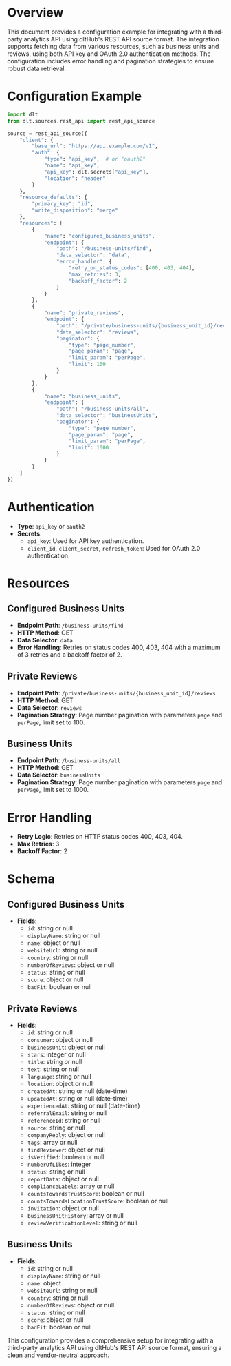 # Overview

This document provides a configuration example for integrating with a third-party analytics API using dltHub's REST API source format. The integration supports fetching data from various resources, such as business units and reviews, using both API key and OAuth 2.0 authentication methods. The configuration includes error handling and pagination strategies to ensure robust data retrieval.

# Configuration Example

```python
import dlt
from dlt.sources.rest_api import rest_api_source

source = rest_api_source({
    "client": {
        "base_url": "https://api.example.com/v1",
        "auth": {
            "type": "api_key",  # or "oauth2"
            "name": "api_key",
            "api_key": dlt.secrets["api_key"],
            "location": "header"
        }
    },
    "resource_defaults": {
        "primary_key": "id",
        "write_disposition": "merge"
    },
    "resources": [
        {
            "name": "configured_business_units",
            "endpoint": {
                "path": "/business-units/find",
                "data_selector": "data",
                "error_handler": {
                    "retry_on_status_codes": [400, 403, 404],
                    "max_retries": 3,
                    "backoff_factor": 2
                }
            }
        },
        {
            "name": "private_reviews",
            "endpoint": {
                "path": "/private/business-units/{business_unit_id}/reviews",
                "data_selector": "reviews",
                "paginator": {
                    "type": "page_number",
                    "page_param": "page",
                    "limit_param": "perPage",
                    "limit": 100
                }
            }
        },
        {
            "name": "business_units",
            "endpoint": {
                "path": "/business-units/all",
                "data_selector": "businessUnits",
                "paginator": {
                    "type": "page_number",
                    "page_param": "page",
                    "limit_param": "perPage",
                    "limit": 1000
                }
            }
        }
    ]
})
```

# Authentication

- **Type**: `api_key` or `oauth2`
- **Secrets**:
  - `api_key`: Used for API key authentication.
  - `client_id`, `client_secret`, `refresh_token`: Used for OAuth 2.0 authentication.

# Resources

## Configured Business Units

- **Endpoint Path**: `/business-units/find`
- **HTTP Method**: GET
- **Data Selector**: `data`
- **Error Handling**: Retries on status codes 400, 403, 404 with a maximum of 3 retries and a backoff factor of 2.

## Private Reviews

- **Endpoint Path**: `/private/business-units/{business_unit_id}/reviews`
- **HTTP Method**: GET
- **Data Selector**: `reviews`
- **Pagination Strategy**: Page number pagination with parameters `page` and `perPage`, limit set to 100.

## Business Units

- **Endpoint Path**: `/business-units/all`
- **HTTP Method**: GET
- **Data Selector**: `businessUnits`
- **Pagination Strategy**: Page number pagination with parameters `page` and `perPage`, limit set to 1000.

# Error Handling

- **Retry Logic**: Retries on HTTP status codes 400, 403, 404.
- **Max Retries**: 3
- **Backoff Factor**: 2

# Schema

## Configured Business Units

- **Fields**:
  - `id`: string or null
  - `displayName`: string or null
  - `name`: object or null
  - `websiteUrl`: string or null
  - `country`: string or null
  - `numberOfReviews`: object or null
  - `status`: string or null
  - `score`: object or null
  - `badFit`: boolean or null

## Private Reviews

- **Fields**:
  - `id`: string or null
  - `consumer`: object or null
  - `businessUnit`: object or null
  - `stars`: integer or null
  - `title`: string or null
  - `text`: string or null
  - `language`: string or null
  - `location`: object or null
  - `createdAt`: string or null (date-time)
  - `updatedAt`: string or null (date-time)
  - `experiencedAt`: string or null (date-time)
  - `referralEmail`: string or null
  - `referenceId`: string or null
  - `source`: string or null
  - `companyReply`: object or null
  - `tags`: array or null
  - `findReviewer`: object or null
  - `isVerified`: boolean or null
  - `numberOfLikes`: integer
  - `status`: string or null
  - `reportData`: object or null
  - `complianceLabels`: array or null
  - `countsTowardsTrustScore`: boolean or null
  - `countsTowardsLocationTrustScore`: boolean or null
  - `invitation`: object or null
  - `businessUnitHistory`: array or null
  - `reviewVerificationLevel`: string or null

## Business Units

- **Fields**:
  - `id`: string or null
  - `displayName`: string or null
  - `name`: object
  - `websiteUrl`: string or null
  - `country`: string or null
  - `numberOfReviews`: object or null
  - `status`: string or null
  - `score`: object or null
  - `badFit`: boolean or null

This configuration provides a comprehensive setup for integrating with a third-party analytics API using dltHub's REST API source format, ensuring a clean and vendor-neutral approach.
